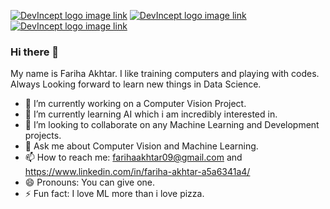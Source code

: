 [![DevIncept logo image link](http://i.imgur.com/P3YfQoD.png)](https://www.facebook.com/fariha.akhtar.3/)
[![DevIncept logo image link](http://i.imgur.com/tXSoThF.png)](https://twitter.com/farihaakhtar4?s=08)
[![DevIncept logo image link](http://i.imgur.com/yCsTjba.png)](mailto:farihaakhtar09@gmail.com)



### Hi there 👋

My name is Fariha Akhtar. I like training computers and playing with codes. Always Looking forward to learn new things in Data Science.

- 🔭 I’m currently working on a Computer Vision Project.
- 🌱 I’m currently learning AI which i am incredibly interested in.
- 👯 I’m looking to collaborate on any Machine Learning and Development projects.
- 💬 Ask me about Computer Vision and Machine Learning.
- 📫 How to reach me: farihaakhtar09@gmail.com and https://www.linkedin.com/in/fariha-akhtar-a5a6341a4/ 
- 😄 Pronouns: You can give one.
- ⚡ Fun fact: I love ML more than i love pizza.
